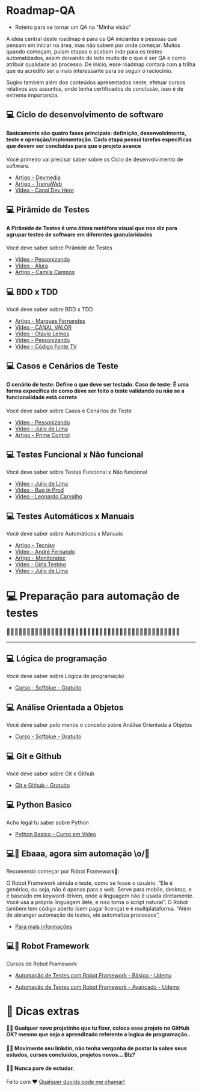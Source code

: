 # Roadmap-QA
- Roteiro para se tornar um QA na "Minha visão"

A ideia central deste roadmap é para os QA iniciantes e pessoas que pensam em iniciar na área, mas não sabem por onde começar. Muitos quando começam, pulam etapas e acabam indo para os testes automatizados, assim deixando de lado muito de o que é ser QA e como atribuir qualidade ao processo. De início, esse roadmap contará com a trilha que eu acredito ser a mais interessante para se seguir o raciocínio. 

Sugiro também além dos conteúdos apresentados neste, efetuar cursos relativos aos assuntos, onde tenha certificados de conclusão, isso é de extrema importancia.



<!-- <h1 align="center">
    <img alt="QA" title="QA" src=".github/splash.png" width="100%" />
</h1> -->

## 💻 Ciclo de desenvolvimento de software
#### Basicamente são quatro fases principais: definição, desenvolvimento, teste e operação/implementação. Cada etapa possui tarefas específicas que devem ser concluídas para que o projeto avance

Você primeiro vai precisar saber sobre os Ciclo de desenvolvimento de software.

- [Artigo - Devmedia](https://www.devmedia.com.br/ciclos-de-vida-do-software/21099)
- [Artigo - TreinaWeb](https://www.treinaweb.com.br/blog/ciclo-de-vida-software-por-que-e-importante-saber)
- [Vídeo - Canal Dev Hero](https://www.youtube.com/watch?v=6_fVcpC0cxE)


## 💻 Pirâmide de Testes
#### A Pirâmide de Testes é uma ótima metáfora visual que nos diz para agrupar testes de software em diferentes granularidades
Você deve saber sobre Pirâmide de Testes

- [Vídeo - Pessonizando](https://www.youtube.com/watch?v=0AkYHCQsXe0)
- [Vídeo - Alura](https://www.youtube.com/watch?v=gVJ1Lap-JYA)
- [Artigo - Camila Campos](https://medium.com/creditas-tech/a-pir%C3%A2mide-de-testes-a0faec465cc2)

## 💻 BDD x TDD

Você deve saber sobre BDD x TDD

- [Artigo - Marques Fernandes](https://marquesfernandes.com/tecnologia/teste-unitario-tdd-e-bdd-qual-a-diferenca/)
- [Vídeo - CANAL VALOR](https://www.youtube.com/watch?v=xX2tKnwKAR0&t=360s)
- [Vídeo - Otavio Lemos](https://www.youtube.com/watch?v=_Pdmkw5wEws)
- [Vídeo - Pessonizando](https://www.youtube.com/watch?v=HH-m46ldctw)
- [Vídeo - Código Fonte TV](https://www.youtube.com/watch?v=bLdEypr2e-8&t=171s)

## 💻 Casos e Cenários de Teste
#### O cenário de teste: Define o que deve ser testado. Caso de teste: É uma forma expecífica de como deve ser feito o teste validando ou não se a funcionalidade está correta
Você deve saber sobre Casos e Cenários de Teste

- [Vídeo - Pessonizando](https://www.youtube.com/watch?v=Tl5wuQL25ic)
- [Vídeo - Julio de Lima](https://www.youtube.com/watch?v=FbZnSqeAQuI)
- [Artigo - Prime Control](https://www.primecontrol.com.br/o-que-sao-cenarios-scripts-e-casos-de-teste/#:~:text=Um%20cen%C3%A1rio%20de%20teste%20%C3%A9,objetivo%20tenha%20sido%20bem%20testado.)

## 💻 Testes Funcional x Não funcional

Você deve saber sobre Testes Funcional x Não funcional

- [Vídeo - Julio de Lima](https://www.youtube.com/watch?v=95uHO_OKzjs)
- [Vídeo - Bug in Prod](https://www.youtube.com/watch?v=YshnAC19nWk)
- [Vídeo - Leonardo Carvalho](https://www.youtube.com/watch?v=BiMYmTybKMU)


## 💻 Testes Automáticos x Manuais

Você deve saber sobre Automáticos x Manuais

- [Artigo - Tecnisy](https://www.tecnisys.com.br/noticias/2019/teste-manual-vs-teste-automatizado)
- [Vídeo - André Fernando](https://www.youtube.com/watch?v=ndkVbePpSLs)
- [Artigo - Monitoratec](https://www.monitoratec.com.br/blog/quais-os-tipos-de-testes-de-software-e-por-que-automatiza-los/)
- [Vídeo - Girls Testing](https://www.youtube.com/watch?v=AJkIMHkg_S0)
- [Vídeo - Julio de Lima](https://www.youtube.com/watch?v=5ttKj-rBBSM)


# 💻 Preparação para automação de testes

### 🤖🤖🤖🤖🤖🤖🤖🤖🤖🤖🤖🤖🤖🤖🤖🤖🤖🤖🤖🤖🤖🤖🤖🤖🤖🤖🤖🤖🤖🤖🤖🤖🤖🤖🤖🤖🤖🤖🤖🤖🤖🤖🤖

---
## 💻 Lógica de programação

Você deve saber sobre Lógica de programação

- [Curso - Softblue - Gratuito](https://www.softblue.com.br/site/curso/id/6/CURSO+DE+LOGICA+DE+PROGRAMACAO+BASICO+ON+LINE+LO06+GRATIS)

## 💻 Análise Orientada a Objetos

Você deve saber pelo menos o conceito sobre Análise Orientada a Objetos

- [Curso - Softblue - Gratuito](https://www.softblue.com.br/site/curso/id/19/CURSO+DE+ANALISE+ORIENTADA+A+OBJETOS+INTEMEDIARIO+ON+LINE+OO19+GRATIS)

## 💻 Git e Github

Você deve saber sobre Git e Github

- [Git e Github - Gratuito](https://www.cursoemvideo.com/curso/curso-de-git-e-github/)

## 💻 Python Basico 

Acho legal tu saber sobre Python

- [Python Basico - Curso em Vídeo](https://www.youtube.com/watch?v=S9uPNppGsGo&list=PLvE-ZAFRgX8hnECDn1v9HNTI71veL3oW0&index=2)

## 💻🤖 Ebaaa, agora sim automação \o/🤖

Recomendo começar por Robot Framework🤖:

O Robot Framework simula o teste, como se fosse o usuário. “Ele é genérico, ou seja, não é apenas para a web. Serve para mobile, desktop, e é baseado em keyword-driven, onde a linguagem não é usada diretamente. Você usa a própria linguagem dele, e isso torna o script natural”. O Robot também tem código aberto (sem pagar licença) e é multiplataforma. “Além de abranger automação de testes, ele automatiza processos”,
- [Para mais informações](https://paranashop.com.br/2021/05/automacao-de-testes-com-robot-framework-e-versatil-e-generica/)

## 💻🤖 Robot Framework 

Cursos de Robot Framework

- [Automação de Testes com Robot Framework - Básico - Udemy](https://www.udemy.com/course/automacao-de-testes-com-robot-framework-basico/?utm_source=adwords&utm_medium=udemyads&utm_campaign=Webindex_Catchall_la.PT_cc.BR&utm_term=_._ag_114148736799_._ad_485704569539_._de_c_._dm__._pl__._ti_dsa-1063412261926_._li_1001634_._pd__._&gclid=CjwKCAjw79iaBhAJEiwAPYwoCEZyw2QFNpGnrWoRw5wwBPHpOApR2wOpKteg5K37CGBOimfmREXAghoCn_kQAvD_BwE)

- [Automação de Testes com Robot Framework - Avançado - Udemy](https://www.udemy.com/course/automacao-de-testes-com-robot-framework-avancado/?utm_source=adwords&utm_medium=udemyads&utm_campaign=Webindex_Catchall_la.PT_cc.BR&utm_term=_._ag_114148736799_._ad_485704569539_._de_c_._dm__._pl__._ti_dsa-1063412261926_._li_1001634_._pd__._&gclid=CjwKCAjw79iaBhAJEiwAPYwoCKwDd4nHnDgM89Tn0iSc37Ybmg06j1Hyear1u4Kec2VfjNKkWpi-8xoCzJoQAvD_BwE)

# 🔖 Dicas extras
#### 👨‍💻 Qualquer novo projetinho que tu fizer, coloca esse projeto no GitHub OK? mesmo que seja o aprendizado referente a logica de programação.. 
#### 👨‍💻 Movimente seu linkdin, não tenha vergonha de postar la sobre seus estudos, cursos concluidos, projetos novos... Blz?
#### 👨‍💻 Nunca pare de estudar.

Feito com ♥ [Qualquer duvida pode me chamar!](https://www.linkedin.com/in/junielton-lara/)
